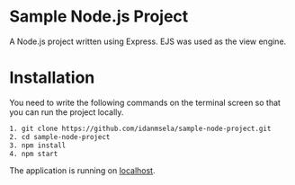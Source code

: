 # Sample Node.js Project

A Node.js project written using Express. EJS was used as the view engine.

# Installation

You need to write the following commands on the terminal screen so that you can run the project locally.

```sh
1. git clone https://github.com/idanmsela/sample-node-project.git
2. cd sample-node-project
3. npm install
4. npm start
```

The application is running on [localhost](http://localhost:3000).
